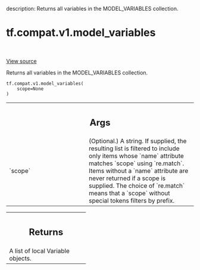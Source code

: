 description: Returns all variables in the MODEL_VARIABLES collection.

<div itemscope itemtype="http://developers.google.com/ReferenceObject">
<meta itemprop="name" content="tf.compat.v1.model_variables" />
<meta itemprop="path" content="Stable" />
</div>

# tf.compat.v1.model_variables

<!-- Insert buttons and diff -->

<table class="tfo-notebook-buttons tfo-api nocontent" align="left">

</table>

<a target="_blank" href="/code/stable/tensorflow/python/ops/variables.py">View source</a>



Returns all variables in the MODEL_VARIABLES collection.

<pre class="devsite-click-to-copy prettyprint lang-py tfo-signature-link">
<code>tf.compat.v1.model_variables(
    scope=None
)
</code></pre>



<!-- Placeholder for "Used in" -->


<!-- Tabular view -->
 <table class="responsive fixed orange">
<colgroup><col width="214px"><col></colgroup>
<tr><th colspan="2"><h2 class="add-link">Args</h2></th></tr>

<tr>
<td>
`scope`
</td>
<td>
(Optional.) A string. If supplied, the resulting list is filtered to
include only items whose `name` attribute matches `scope` using
`re.match`. Items without a `name` attribute are never returned if a scope
is supplied. The choice of `re.match` means that a `scope` without special
tokens filters by prefix.
</td>
</tr>
</table>



<!-- Tabular view -->
 <table class="responsive fixed orange">
<colgroup><col width="214px"><col></colgroup>
<tr><th colspan="2"><h2 class="add-link">Returns</h2></th></tr>
<tr class="alt">
<td colspan="2">
A list of local Variable objects.
</td>
</tr>

</table>

